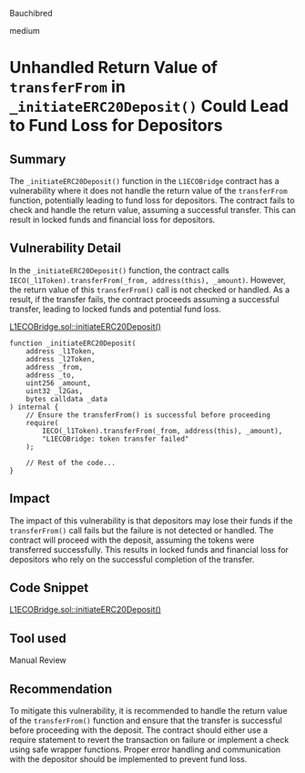 Bauchibred

medium

# Unhandled Return Value of `transferFrom` in `_initiateERC20Deposit()` Could Lead to Fund Loss for Depositors


## Summary

The `_initiateERC20Deposit()` function in the `L1ECOBridge` contract has a vulnerability where it does not handle the return value of the `transferFrom` function, potentially leading to fund loss for depositors. The contract fails to check and handle the return value, assuming a successful transfer. This can result in locked funds and financial loss for depositors.

## Vulnerability Detail

In the `_initiateERC20Deposit()` function, the contract calls `IECO(_l1Token).transferFrom(_from, address(this), _amount)`. However, the return value of this `transferFrom()` call is not checked or handled. As a result, if the transfer fails, the contract proceeds assuming a successful transfer, leading to locked funds and potential fund loss.

[L1ECOBridge.sol::initiateERC20Deposit()](https://github.com/sherlock-audit/2023-05-ecoprotocol/blob/b440f89234b806f672b9e9ad24cf70c409964db5/op-eco/contracts/bridge/L1ECOBridge.sol#L309-L360)

```solidity
function _initiateERC20Deposit(
    address _l1Token,
    address _l2Token,
    address _from,
    address _to,
    uint256 _amount,
    uint32 _l2Gas,
    bytes calldata _data
) internal {
    // Ensure the transferFrom() is successful before proceeding
    require(
        IECO(_l1Token).transferFrom(_from, address(this), _amount),
        "L1ECOBridge: token transfer failed"
    );

    // Rest of the code...
}
```

## Impact

The impact of this vulnerability is that depositors may lose their funds if the `transferFrom()` call fails but the failure is not detected or handled. The contract will proceed with the deposit, assuming the tokens were transferred successfully. This results in locked funds and financial loss for depositors who rely on the successful completion of the transfer.

## Code Snippet

[L1ECOBridge.sol::initiateERC20Deposit()](https://github.com/sherlock-audit/2023-05-ecoprotocol/blob/b440f89234b806f672b9e9ad24cf70c409964db5/op-eco/contracts/bridge/L1ECOBridge.sol#L309-L360)

## Tool used

Manual Review

## Recommendation

To mitigate this vulnerability, it is recommended to handle the return value of the `transferFrom()` function and ensure that the transfer is successful before proceeding with the deposit. The contract should either use a require statement to revert the transaction on failure or implement a check using safe wrapper functions. Proper error handling and communication with the depositor should be implemented to prevent fund loss.
